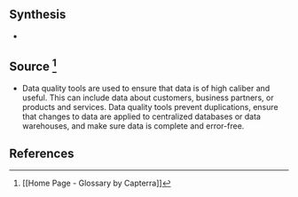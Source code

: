 ## Synthesis
- 
## Source [^1]
- Data quality tools are used to ensure that data is of high caliber and useful. This can include data about customers, business partners, or products and services. Data quality tools prevent duplications, ensure that changes to data are applied to centralized databases or data warehouses, and make sure data is complete and error-free.
## References

[^1]: [[Home Page - Glossary by Capterra]]